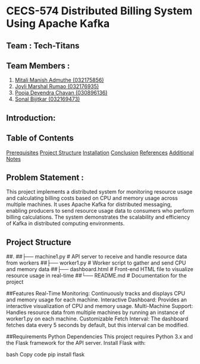 # CECS-574 Distributed Billing System Using Apache Kafka

## Team : Tech-Titans

## Team Members :

  1. [Mitali Manish Admuthe (032175856)](https://github.com/Mma5901)
  2. [Joyli Marshal Rumao (032176935)](https://github.com/joyli-25)
  3. [Pooja Devendra Chavan (030896136)](https://github.com/pooja240599)
  4. [Sonal Bijitkar (032169473)](https://github.com/so-bit)

## Introduction:

## Table of Contents
[Prerequisites](#Prerequisites)
[Project Structure](#Project_Structure)
[Installation](#Installation)
[Conclusion](#Conclusion)
[References](#References)
[Additional Notes](#Additional_Notes)

## Problem Statement :
This project implements a distributed system for monitoring resource usage and calculating billing costs based on CPU and memory usage across multiple machines. It uses Apache Kafka for distributed messaging, enabling producers to send resource usage data to consumers who perform billing calculations. The system demonstrates the scalability and efficiency of Kafka in distributed computing environments.

## Project Structure
##.
##├── machine1.py        # API server to receive and handle resource data from workers
##├── worker1.py         # Worker script to gather and send CPU and memory data
##├── dashboard.html     # Front-end HTML file to visualize resource usage in real-time
##└── README.md          # Documentation for the project

##Features
Real-Time Monitoring: Continuously tracks and displays CPU and memory usage for each machine.
Interactive Dashboard: Provides an interactive visualization of CPU and memory usage.
Multi-Machine Support: Handles resource data from multiple machines by running an instance of worker1.py on each machine.
Customizable Fetch Interval: The dashboard fetches data every 5 seconds by default, but this interval can be modified.

##Requirements
Python Dependencies
This project requires Python 3.x and the Flask framework for the API server. Install Flask with:

bash
Copy code
pip install flask

